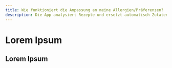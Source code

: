 ```yaml
---
title: Wie funktioniert die Anpassung an meine Allergien/Präferenzen?
description: Die App analysiert Rezepte und ersetzt automatisch Zutaten, die deinen Allergien oder Vorlieben widersprechen, durch sichere Alternativen.
---
```


# Lorem Ipsum

## Lorem Ipsum
